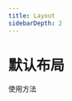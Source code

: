 ```yaml
---
title: Layout
sidebarDepth: 2
---
```

# 默认布局

使用方法
<ClientOnly>
<layout-demo1></layout-demo1>
<layout-demo2></layout-demo2>
<layout-demo3></layout-demo3>
</ClientOnly>